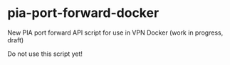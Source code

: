 # pia-port-forward-docker
New PIA port forward API script for use in VPN Docker (work in progress, draft)

Do not use this script yet!
